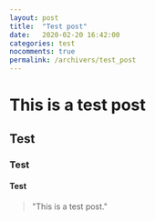 ```yaml
---
layout: post
title:  "Test post"
date:   2020-02-20 16:42:00
categories: test
nocomments: true
permalink: /archivers/test_post
---
```


<!-- ![acoustikue](/assets/acoustikue_icon.png) -->

# This is a test post

## Test

### Test

<!--more-->

#### Test

> "This is a test post."

